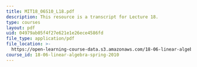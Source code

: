 ```yaml
---
title: MIT18_06S10_L18.pdf
description: This resource is a transcript for Lecture 18.
type: courses
layout: pdf
uid: 04979ab05f4f27e621e1e26ece4586fd
file_type: application/pdf
file_location: >-
  https://open-learning-course-data.s3.amazonaws.com/18-06-linear-algebra-spring-2010/04979ab05f4f27e621e1e26ece4586fd_MIT18_06S10_L18.pdf
course_id: 18-06-linear-algebra-spring-2010
---
```

